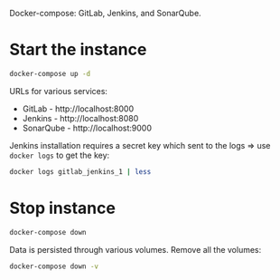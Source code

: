 Docker-compose: GitLab, Jenkins, and SonarQube.

# Start the instance

```bash
docker-compose up -d
```
URLs for various services:
* GitLab - http://localhost:8000
* Jenkins - http://localhost:8080
* SonarQube - http://localhost:9000

Jenkins installation requires a secret key which sent to the logs => use `docker logs` to get the key:
```bash
docker logs gitlab_jenkins_1 | less
```

# Stop instance
```bash
docker-compose down
```

Data is persisted through various volumes. 
Remove all the volumes:
```bash
docker-compose down -v
```
